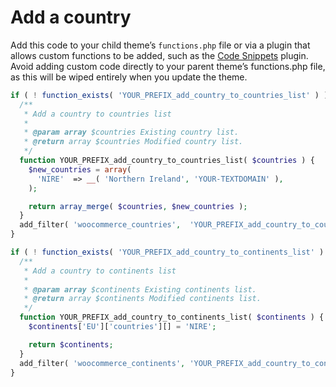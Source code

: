 # Add a country


Add this code to your child theme’s `functions.php` file or via a plugin that allows custom functions to be added, such as the [Code Snippets](https://wordpress.org/plugins/code-snippets/) plugin. Avoid adding custom code directly to your parent theme’s functions.php file, as this will be wiped entirely when you update the theme.

```php
if ( ! function_exists( 'YOUR_PREFIX_add_country_to_countries_list' ) ) {
  /**
   * Add a country to countries list
   * 
   * @param array $countries Existing country list.
   * @return array $countries Modified country list.
   */
  function YOUR_PREFIX_add_country_to_countries_list( $countries ) {
    $new_countries = array(
      'NIRE'  => __( 'Northern Ireland', 'YOUR-TEXTDOMAIN' ),
    );

    return array_merge( $countries, $new_countries );
  }
  add_filter( 'woocommerce_countries',  'YOUR_PREFIX_add_country_to_countries_list' );
}

if ( ! function_exists( 'YOUR_PREFIX_add_country_to_continents_list' ) ) {
  /**
   * Add a country to continents list
   * 
   * @param array $continents Existing continents list.
   * @return array $continents Modified continents list.
   */
  function YOUR_PREFIX_add_country_to_continents_list( $continents ) {
    $continents['EU']['countries'][] = 'NIRE';

    return $continents;
  }
  add_filter( 'woocommerce_continents', 'YOUR_PREFIX_add_country_to_continents_list' );
}
```
